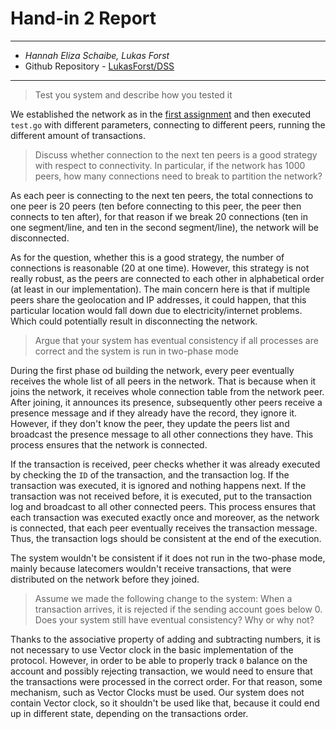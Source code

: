 # Hand-in 2 Report
___
* *Hannah Eliza Schaibe, Lukas Forst*
* Github Repository - [LukasForst/DSS](https://github.com/LukasForst/DSS/tree/master/handins/2)
___

> Test you system and describe how you tested it

We established the network as in the [first assignment](https://github.com/LukasForst/DSS/tree/master/handins/1#hand-in-1-report)
and then executed `test.go` with different parameters, connecting to different peers,
running the different amount of transactions.

> Discuss whether connection to the next ten peers is a good strategy with respect
> to connectivity. In particular, if the network has 1000 peers, 
> how many connections need to break to partition the network?

As each peer is connecting to the next ten peers, the total connections to one peer
is 20 peers (ten before connecting to this peer, the peer then connects to ten after),
for that reason if we break 20 connections (ten in one segment/line, 
and ten in the second segment/line), the network will be disconnected.

As for the question, whether this is a good strategy, the number of connections
is reasonable (20 at one time). However, this strategy is not really robust, as 
the peers are connected to each other in alphabetical order (at least in our implementation).
The main concern here is that if multiple peers share the geolocation and IP addresses,
it could happen, that this particular location would fall down due to 
electricity/internet problems. Which could potentially result in disconnecting the network.


> Argue that your system has eventual consistency if all processes are correct
> and the system is run in two-phase mode

During the first phase od building the network, every peer eventually receives 
the whole list of all peers in the network. That is because when it joins the network,
it receives whole connection table from the network peer. After joining, it announces
its presence, subsequently other peers receive a presence message and if they 
already have the record, they ignore it. However, if they don't know the peer,
they update the peers list and broadcast the presence message to all 
other connections they have. This process ensures that the network is connected.

If the transaction is received, peer checks whether it was already executed by 
checking the `ID` of the transaction, and the transaction log.
If the transaction was executed, it is ignored and nothing happens next.
If the transaction was not received before, it is executed, put to the transaction log
and broadcast to all other connected peers. This process ensures that each transaction
was executed exactly once and moreover, as the network is connected, that each peer
eventually receives the transaction message. Thus, the transaction logs should be consistent
at the end of the execution.

The system wouldn't be consistent if it does not run in the two-phase mode,
mainly because latecomers wouldn't receive transactions, that were distributed 
on the network before they joined.


> Assume we made the following change to the system:
> When a transaction arrives, it is rejected if the sending account goes below 0. 
> Does your system still have eventual consistency? Why or why not?

Thanks to the associative property of adding and subtracting numbers,
it is not necessary to use Vector clock in the basic implementation of the protocol.
However, in order to be able to properly track `0` balance on the account 
and possibly rejecting transaction, we would need to ensure that the transactions were processed
in the correct order. For that reason, some mechanism, such as Vector Clocks must be used.
Our system does not contain Vector clock, so it shouldn't be used like that,
because it could end up in different state, depending on the transactions order. 
